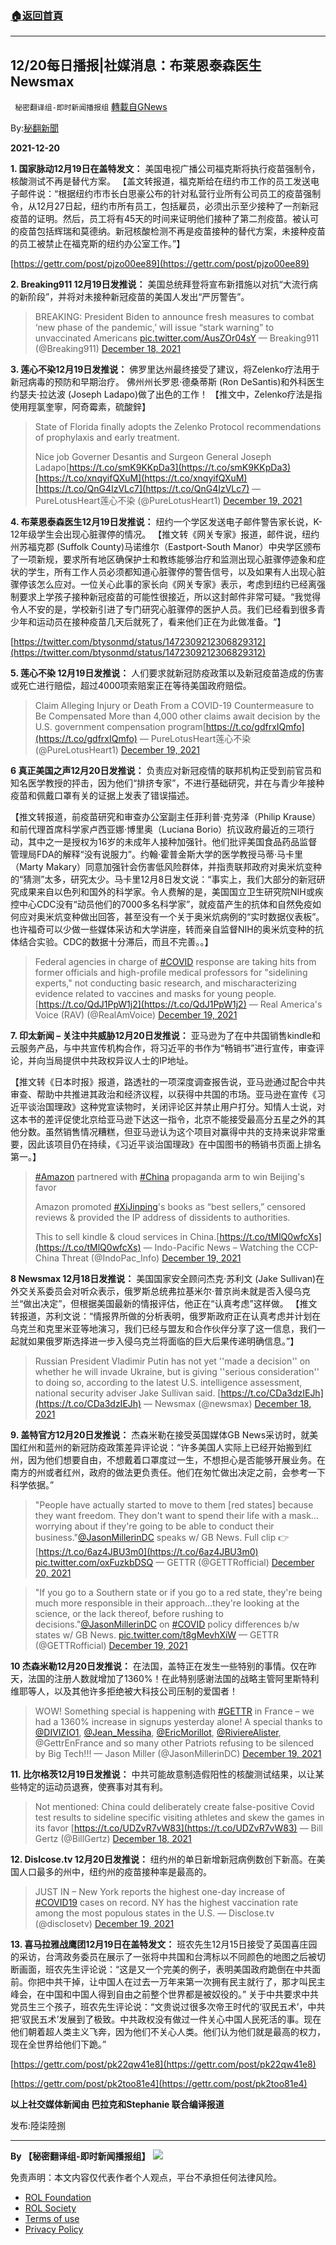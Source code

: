 ###  [:house:返回首頁](https://github.com/ourhimalayas/txt)
---


## 12/20每日播报|社媒消息：布莱恩泰森医生 Newsmax
` 秘密翻译组-即时新闻播报组` [轉載自GNews](https://gnews.org/zh-hans/1773883/)

By:[秘翻新聞](https://gtv.org/broadcast/watch/61c04558bcb7f101bb71a1d4)

**2021-12-20**

**1. 国家脉动12月19日在盖特发文：** 美国电视广播公司福克斯将执行疫苗强制令，核酸测试不再是替代方案。 【盖文转报道，福克斯给在纽约市工作的员工发送电子邮件说：“根据纽约市市长白思豪公布的针对私营行业所有公司员工的疫苗强制令，从12月27日起，纽约市所有员工，包括雇员，必须出示至少接种了一剂新冠疫苗的证明。然后，员工将有45天的时间来证明他们接种了第二剂疫苗。被认可的疫苗包括辉瑞和莫德纳。新冠核酸检测不再是疫苗接种的替代方案，未接种疫苗的员工被禁止在福克斯的纽约办公室工作。”】

[https://gettr.com/post/pjzo00ee89](https://gettr.com/post/pjzo00ee89)

**2. Breaking911 12月19日发推说：** 美国总统拜登将宣布新措施以对抗“大流行病的新阶段”，并将对未接种新冠疫苗的美国人发出“严厉警告”。



> BREAKING: President Biden to announce fresh measures to combat ‘new phase of the pandemic,’ will issue “stark warning” to unvaccinated Americans [pic.twitter.com/AusZOr04sY](https://t.co/AusZOr04sY)
> — Breaking911 (@Breaking911) [December 18, 2021](https://twitter.com/Breaking911/status/1472286398321467393?ref_src=twsrc%5Etfw)



**3. 莲心不染12月19日发推说：** 佛罗里达州最终接受了建议，将Zelenko疗法用于新冠病毒的预防和早期治疗。 佛州州长罗恩·德桑蒂斯 (Ron DeSantis)和外科医生约瑟夫·拉达波 (Joseph Ladapo)做了出色的工作！ 【推文中，Zelenko疗法是指使用羥氯奎寧，阿奇霉素，硫酸鋅】



> State of Florida finally adopts the
> Zelenko Protocol recommendations of prophylaxis and early treatment. 
> 
> Nice job Governer Desantis and Surgeon General Joseph Ladapo[https://t.co/smK9KKpDa3](https://t.co/smK9KKpDa3)[https://t.co/xnqyifQXuM](https://t.co/xnqyifQXuM)[https://t.co/QnG4IzVLc7](https://t.co/QnG4IzVLc7)
> — PureLotusHeart莲心不染 (@PureLotusHeart1) [December 19, 2021](https://twitter.com/PureLotusHeart1/status/1472454245840564225?ref_src=twsrc%5Etfw)



**4. 布莱恩泰森医生12月19日发推说：** 纽约一个学区发送电子邮件警告家长说，K-12年级学生会出现心脏骤停的情况。 【推文转《网关专家》报道，邮件说，纽约州苏福克郡 (Suffolk County)马诺维尔（Eastport-South Manor）中央学区颁布了一项新规，要求所有地区确保护士和教练能够治疗和监测出现心脏骤停迹象和症状的学生，所有工作人员必须都知道心脏骤停的警告信号，以及如果有人出现心脏骤停该怎么应对。一位关心此事的家长向《网关专家》表示，考虑到纽约已经离强制要求上学孩子接种新冠疫苗的可能性很接近，所以这封邮件非常可疑。“我觉得令人不安的是，学校新引进了专门研究心脏骤停的医护人员。我们已经看到很多青少年和运动员在接种疫苗几天后就死了，看来他们正在为此做准备。“】

[https://twitter.com/btysonmd/status/1472309212306829312](https://twitter.com/btysonmd/status/1472309212306829312)

**5. 莲心不染 12月19日发推说：** 人们要求就新冠防疫政策以及新冠疫苗造成的伤害或死亡进行赔偿，超过4000项索赔案正在等待美国政府赔偿。



> Claim Alleging Injury or Death From a COVID-19 Countermeasure to Be Compensated
> More than 4,000 other claims await decision by the U.S. government compensation program[https://t.co/gdfrxIQmfo](https://t.co/gdfrxIQmfo)
> — PureLotusHeart莲心不染 (@PureLotusHeart1) [December 19, 2021](https://twitter.com/PureLotusHeart1/status/1472427455038242818?ref_src=twsrc%5Etfw)



**6 真正美国之声12月20日发推说：** 负责应对新冠疫情的联邦机构正受到前官员和知名医学教授的抨击，因为他们“排挤专家”，不进行基础研究，并在与青少年接种疫苗和佩戴口罩有关的证据上发表了错误描述。

【推文转报道，前疫苗研究和审查办公室副主任菲利普·克劳泽（Philip Krause）和前代理首席科学家卢西亚娜·博里奥（Luciana Borio）抗议政府最近的三项行动，其中之一是授权为16岁的未成年人接种加强针。他们批评美国食品药品监督管理局FDA的解释“没有说服力”。约翰·霍普金斯大学的医学教授马蒂·马卡里（Marty Makary）同意加强针会伤害低风险群体，并指责联邦政府对奥米炕变种的“猜测”太多，研究太少。马卡里12月8日发文说：“事实上，我们大部分的新冠研究成果来自以色列和国外的科学家。令人费解的是，美国国立卫生研究院NIH或疾控中心CDC没有“动员他们的7000多名科学家”，就疫苗产生的抗体和自然免疫如何应对奥米炕变种做出回答，甚至没有一个关于奥米炕病例的“实时数据仪表板”。也许福奇可以少做一些媒体采访和大学讲座，转而亲自监督NIH的奥米炕变种的抗体结合实验。CDC的数据十分滞后，而且不完善。。】



> Federal agencies in charge of [#COVID](https://twitter.com/hashtag/COVID?src=hash&amp;ref_src=twsrc%5Etfw) response are taking hits from former officials and high-profile medical professors for "sidelining experts," not conducting basic research, and mischaracterizing evidence related to vaccines and masks for young people.[https://t.co/QdJ1PpW1j2](https://t.co/QdJ1PpW1j2)
> — Real America's Voice (RAV) (@RealAmVoice) [December 19, 2021](https://twitter.com/RealAmVoice/status/1472597599677030401?ref_src=twsrc%5Etfw)



**7. 印太新闻 – 关注中共威胁12月20日发推说：** 亚马逊为了在中共国销售kindle和云服务产品，与中共宣传机构合作，将习近平的书作为“畅销书”进行宣传，审查评论，并向当局提供中共政权异议人士的IP地址。

【推文转《日本时报》报道，路透社的一项深度调查报告说，亚马逊通过配合中共审查、帮助中共推进其政治和经济议程，以获得中共国的市场。亚马逊在宣传《习近平谈治国理政》这种党宣读物时，关闭评论区并禁止用户打分。知情人士说，对这本书的差评促使北京给亚马逊下达这一指令，北京不能接受最高分五星之外的其他分数。虽然销售情况糟糕，但亚马逊认为这个项目对赢得中共的支持来说非常重要，因此该项目仍在持续，《习近平谈治国理政》在中国图书的畅销书页面上排名第一。】



> [#Amazon](https://twitter.com/hashtag/Amazon?src=hash&amp;ref_src=twsrc%5Etfw) partnered with [#China](https://twitter.com/hashtag/China?src=hash&amp;ref_src=twsrc%5Etfw) propaganda arm to win Beijing's favor
> 
> Amazon promoted [#XiJinping](https://twitter.com/hashtag/XiJinping?src=hash&amp;ref_src=twsrc%5Etfw)'s books as “best sellers,” censored reviews & provided the IP address of dissidents to authorities.
> 
> This to sell kindle & cloud services in China.[https://t.co/tMlQ0wfcXs](https://t.co/tMlQ0wfcXs)
> — Indo-Pacific News – Watching the CCP-China Threat (@IndoPac\_Info) [December 19, 2021](https://twitter.com/IndoPac_Info/status/1472673662469754881?ref_src=twsrc%5Etfw)



**8 Newsmax 12月18日发推说：** 美国国家安全顾问杰克·苏利文 (Jake Sullivan)在外交关系委员会对听众表示，俄罗斯总统弗拉基米尔·普京尚未就是否入侵乌克兰“做出决定”，但根据美国最新的情报评估，他正在“认真考虑”这样做。 【推文转报道，苏利文说：“情报界所做的分析表明，俄罗斯政府正在认真考虑并计划在乌克兰和克里米亚等地演习，我们已经与盟友和合作伙伴分享了这一信息，我们一起就如果俄罗斯选择进一步入侵乌克兰将面临的巨大后果传递明确信息。”】



> Russian President Vladimir Putin has not yet ''made a decision'' on whether he will invade Ukraine, but is giving ''serious consideration'' to doing so, according to the latest U.S. intelligence assessment, national security adviser Jake Sullivan said. [https://t.co/CDa3dzIEJh](https://t.co/CDa3dzIEJh)
> — Newsmax (@newsmax) [December 18, 2021](https://twitter.com/newsmax/status/1472115751699902464?ref_src=twsrc%5Etfw)



**9. 盖特官方12月20日发推说：** 杰森米勒在接受英国媒体GB News采访时，就美国红州和蓝州的新冠防疫政策差异评论说：“许多美国人实际上已经开始搬到红州，因为他们想要自由，不想戴着口罩度过一生，不想担心是否能够开展业务。在南方的州或者红州，政府的做法更负责任。他们在匆忙做出决定之前，会参考一下科学依据。”



> "People have actually started to move to them [red states] because they want freedom. They don't want to spend their life with a mask…worrying about if they're going to be able to conduct their business."[@JasonMillerinDC](https://twitter.com/JasonMillerinDC?ref_src=twsrc%5Etfw) speaks w/ GB News. 
> Full clip 👉[https://t.co/6az4JBU3m0](https://t.co/6az4JBU3m0) [pic.twitter.com/oxFuzkbDSQ](https://t.co/oxFuzkbDSQ)
> — GETTR (@GETTRofficial) [December 20, 2021](https://twitter.com/GETTRofficial/status/1472718394461933576?ref_src=twsrc%5Etfw)





> "If you go to a Southern state or if you go to a red state, they're being much more responsible in their approach…they're looking at the science, or the lack thereof, before rushing to decisions."[@JasonMillerinDC](https://twitter.com/JasonMillerinDC?ref_src=twsrc%5Etfw) on [#COVID](https://twitter.com/hashtag/COVID?src=hash&amp;ref_src=twsrc%5Etfw) policy differences b/w states w/ GB News. [pic.twitter.com/t8gMevhXiW](https://t.co/t8gMevhXiW)
> — GETTR (@GETTRofficial) [December 19, 2021](https://twitter.com/GETTRofficial/status/1472655119619608582?ref_src=twsrc%5Etfw)



**10 杰森米勒12月20日发推说：** 在法国，盖特正在发生一些特别的事情。仅在昨天，法国的注册人数就增加了1360%！在此特别感谢法国的战略主管阿里斯特利维耶等人，以及其他许多拒绝被大科技公司压制的爱国者！



> WOW! Something special is happening with [#GETTR](https://twitter.com/hashtag/GETTR?src=hash&amp;ref_src=twsrc%5Etfw) in France – we had a 1360% increase in signups yesterday alone! A special thanks to [@DIVIZIO1](https://twitter.com/DIVIZIO1?ref_src=twsrc%5Etfw), [@Jean\_Messiha](https://twitter.com/jean_messiha?ref_src=twsrc%5Etfw), [@EricMorillot](https://twitter.com/EricMorillot?ref_src=twsrc%5Etfw), [@RiviereAlister](https://twitter.com/RiviereAlister?ref_src=twsrc%5Etfw), @GettrEnFrance and so many other Patriots refusing to be silenced by Big Tech!!!
> — Jason Miller (@JasonMillerinDC) [December 19, 2021](https://twitter.com/JasonMillerinDC/status/1472716571298742272?ref_src=twsrc%5Etfw)



**11. 比尔格茨12月19日发推说：** 中共可能故意制造假阳性的核酸测试结果，以让某些特定的运动员退赛，使赛事对其有利。



> Not mentioned: China could deliberately create false-positive Covid test results to sideline specific visiting athletes and skew the games in its favor [https://t.co/UDZvR7vW83](https://t.co/UDZvR7vW83)
> — Bill Gertz (@BillGertz) [December 18, 2021](https://twitter.com/BillGertz/status/1472245094761652228?ref_src=twsrc%5Etfw)



**12. Dislcose.tv 12月20日发推说：** 纽约州的单日新增新冠病例数创下新高。在美国人口最多的州中，纽约州的疫苗接种率是最高的。



> JUST IN – New York reports the highest one-day increase of [#COVID19](https://twitter.com/hashtag/COVID19?src=hash&amp;ref_src=twsrc%5Etfw) cases on record. NY has the highest vaccination rate among the most populous states in the U.S.
> — Disclose.tv (@disclosetv) [December 19, 2021](https://twitter.com/disclosetv/status/1472671850572431365?ref_src=twsrc%5Etfw)



**13. 喜马拉雅战鹰团12月19日在盖特发文：** 班农先生12月15日接受了英国喜庄园的采访，台湾政务委员在展示了一张将中共国和台湾标以不同颜色的地图之后被切断画面，班农先生评论说：“这是又一个完美的例子，表明美国政府跪倒在中共面前。你把中共干掉，让中国人在过去一万年来第一次拥有民主就行了，那才叫民主峰会，在中国和中国人得到自由之前整个世界都是被奴役的。” 关于中共要求中共党员生三个孩子，班农先生评论说：“文贵说过很多次帝王时代的‘驭民五术’，中共把‘驭民五术’发展到了极致。中共政权没有做过一件关心中国人民死活的事。现在他们朝着超人类主义飞奔，因为他们不关心人类。他们认为他们就是最高的权力，现在全世界给他们下跪。”

[https://gettr.com/post/pk22qw41e8](https://gettr.com/post/pk22qw41e8)

[https://gettr.com/post/pk2too81e4](https://gettr.com/post/pk2too81e4)

**以上社交媒体新闻由 巴拉克和Stephanie 联合编译报道**

发布:陸柒陸捌

* * *

**By 【秘密翻译组-即时新闻播报组】**
![](https://assets.gnews.org/wp-content/uploads/2021/12/秘翻海报.jpg)
 

免责声明：本文内容仅代表作者个人观点，平台不承担任何法律风险。

- [ROL Foundation](https://rolfoundation.org/)
- [ROL Society](https://rolsociety.org/)
- [Terms of use](https://gnews.org/terms-of-use-3/)
- [Privacy Policy](https://gnews.org/privacy-policy/)
